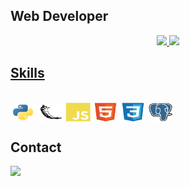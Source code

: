 
Web Developer
-------------
<div align="center">
  <a href="https://github.com/rarorza">
  <img height="165em" src="https://github-readme-stats.vercel.app/api?username=rarorza&show_icons=true&count_private=true&hide_border=true&title_color=ccc&icon_color=6b1515&text_color=ccc&bg_color=22272e"/>
  <img height="165em" src="https://github-readme-stats.vercel.app/api/top-langs/?username=rarorza&layout=compact&hide_border=true&title_color=ccc&text_color=ccc&bg_color=22272e"/>
</div>

## Skills
<div style="display: inline-block"><br>
  <a href="https://www.python.org/" target="_blank" rel="noreferrer"><img align="center" alt="Rarorza-Python" height="30" width="40" src="https://raw.githubusercontent.com/devicons/devicon/master/icons/python/python-original.svg"></a>
  <a href="https://flask.palletsprojects.com/" target="_blank" rel="noreferrer"><img align="center" alt="Rarorza-Flask" height="30" width="40" src="https://raw.githubusercontent.com/devicons/devicon/master/icons/flask/flask-original.svg"></a>  
  <a href="https://developer.mozilla.org/en-US/docs/Web/JavaScript/" target="_blank" rel="noreferrer"><img align="center" alt="Rarorza-Js" height="30" width="40" src="https://raw.githubusercontent.com/devicons/devicon/master/icons/javascript/javascript-plain.svg"></a>  
  <a href="https://developer.mozilla.org/en-US/docs/Web/html" target="_blank" rel="noreferrer"><img align="center" alt="Rarorza-HTML" height="30" width="40" src="https://raw.githubusercontent.com/devicons/devicon/master/icons/html5/html5-original.svg"></a>  
  <a href="https://developer.mozilla.org/en-US/docs/Web/css" target="_blank" rel="noreferrer"><img align="center" alt="Rarorza-CSS" height="30" width="40" src="https://raw.githubusercontent.com/devicons/devicon/master/icons/css3/css3-original.svg"></a>  
  <a href="https://www.postgresql.org/" target="_blank" rel="noreferrer"><img align="center" alt="Rarorza-PostgreSQL" height="30" width="40" src="https://raw.githubusercontent.com/devicons/devicon/master/icons/postgresql/postgresql-original.svg"></a>
</div>

## Contact
<div> 
  <a href="https://linkedin.com/in/rarorza" target="_blank"><img src="https://img.shields.io/badge/-LinkedIn-%230077B5?style=for-the-badge&logo=linkedin&logoColor=white" target="_blank"></a> 
 </div>
